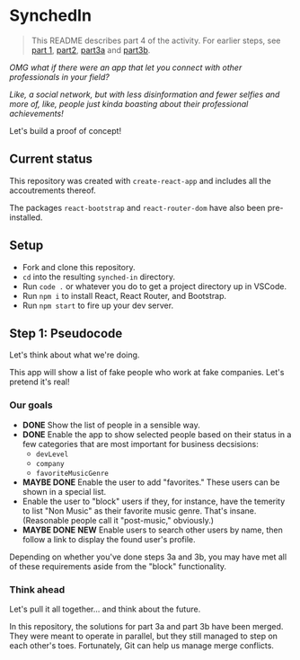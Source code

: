 # SynchedIn

>This README describes part 4 of the activity. For earlier steps, see [part 1](https://github.com/jeremyrrose/synched-in), [part2](https://github.com/jeremyrrose/synched-in-part-2), [part3a](https://github.com/jeremyrrose/synched-in-part-3a) and [part3b](https://github.com/jeremyrrose/synched-in-part-3a).

_OMG what if there were an app that let you connect with other professionals in your field?_

_Like, a social network, but with less disinformation and fewer selfies and more of, like, people just kinda boasting about their professional achievements!_

Let's build a proof of concept!

## Current status

This repository was created with `create-react-app` and includes all the accoutrements thereof.

The packages `react-bootstrap` and `react-router-dom` have also been pre-installed.

## Setup

- Fork and clone this repository.
- `cd` into the resulting `synched-in` directory.
- Run `code .` or whatever you do to get a project directory up in VSCode.
- Run `npm i` to install React, React Router, and Bootstrap.
- Run `npm start` to fire up your dev server.

## Step 1: Pseudocode

Let's think about what we're doing.

This app will show a list of fake people who work at fake companies. Let's pretend it's real!

### Our goals
- **DONE** Show the list of people in a sensible way. 
- **DONE** Enable the app to show selected people based on their status in a few categories that are most important for business decsisions:
    - `devLevel`
    - `company`
    - `favoriteMusicGenre`
- **MAYBE DONE** Enable the user to add "favorites." These users can be shown in a special list.
- Enable the user to "block" users if they, for instance, have the temerity to list "Non Music" as their favorite music genre. That's insane. (Reasonable people call it "post-music," obviously.)
- **MAYBE DONE** **NEW** Enable users to search other users by name, then follow a link to display the found user's profile.

Depending on whether you've done steps 3a and 3b, you may have met all of these requirements aside from the "block" functionality.

### Think ahead

Let's pull it all together... and think about the future.

In this repository, the solutions for part 3a and part 3b have been merged. They were meant to operate in parallel, but they still managed to step on each other's toes. Fortunately, Git can help us manage merge conflicts.